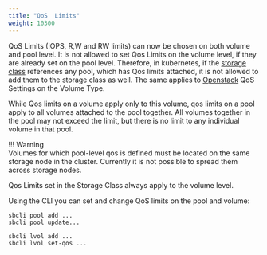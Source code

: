 ```yaml
---
title: "QoS  Limits"
weight: 10300
---
```


QoS Limits (IOPS, R,W and RW limits) can now be chosen on both volume and pool level.
It is not allowed to set Qos Limits on the volume level, if they are already set on the pool level.
Therefore, in kubernetes, if the [storage class]() references any pool, 
which has Qos limits attached, it is not allowed
to add them to the storage class as well. 
The same applies to [Openstack]() QoS Settings on the Volume Type.

While Qos limits on a volume apply only to this volume, qos limits on a pool apply to all volumes attached to the 
pool together. All volumes together in the pool may not exceed the limit, but there is no limit to any 
individual volume in that pool. 

!!! Warning  
    Volumes for which pool-level qos is defined must be located
    on the same storage node in the cluster. Currently it is not possible to spread them across storage nodes.

Qos Limits set in the Storage Class always apply to the volume level. 

Using the CLI you can set and change QoS limits on the pool and volume: 


```
sbcli pool add ...
sbcli pool update...
```

```
sbcli lvol add ...
sbcli lvol set-qos ...
```

